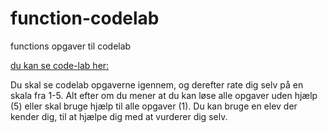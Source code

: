 # function-codelab
functions opgaver til codelab

[du kan se code-lab her:]( https://bo-nicolaisen.github.io/function-codelab/)

Du skal se codelab opgaverne igennem, og derefter rate dig selv på en skala fra 1-5.
Alt efter om du mener at du kan løse alle opgaver uden hjælp (5) eller skal bruge hjælp til alle opgaver (1).
Du kan bruge en elev der kender dig, til at hjælpe dig med at vurderer dig selv.

